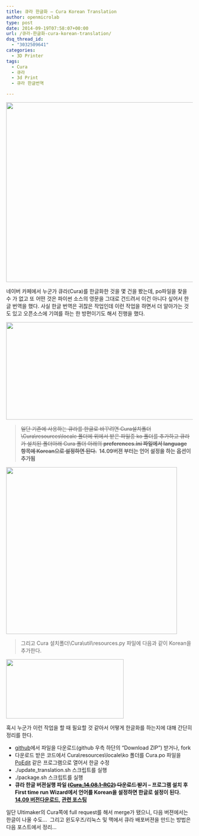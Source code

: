 ```yaml
---
title: 큐라 한글화 – Cura Korean Translation
author: openmicrolab
type: post
date: 2014-09-19T07:58:07+00:00
url: /큐라-한글화-cura-korean-translation/
dsq_thread_id:
  - "3032509641"
categories:
  - 3D Printer
tags:
  - Cura
  - 큐라
  - 3d Print
  - 큐라 한글번역

---
```

<img loading="lazy" class="alignnone" src="http://openmicrolab.cdn2.cafe24.com/Cura_Hangul_Win.png" alt="" width="767" height="485" />

네이버 카페에서 누군가 큐라(Cura)를 한글화한 것을 몇 건을 봤는데, po파일을 찾을 수 가 없고 또 어떤 것은 파이썬 소스의 영문을 그대로 건드려서 이건 아니다 싶어서 한글 번역을 했다. 사실 한글 번역은 귀찮은 작업인데 이런 작업을 하면서 더 알아가는 것도 있고 오픈소스에 기여를 하는 한 방편이기도 해서 진행을 했다.

<img loading="lazy" class="alignnone" src="http://openmicrolab.cdn2.cafe24.com/LC_MESSAGES.png" alt="" width="709" height="263" /> 

> <del>일단 기존에 사용하는 큐라를 한글로 바꾸려면 Cura설치폴더\Cura\resources\locale 폴더에 위에서 받은 파일중 ko 폴더를 추가하고 큐라가 설치된 폴더아래 Cura 폴더 아래의 </del>**<del>preferences.ini 파일에서 language 항목에 Korean으로 설정하면 된다.</del>  14.09버젼 부터는 언어 설정을 하는 옵션이 추가됨**

<img loading="lazy" class="alignnone" src="http://openmicrolab.cdn2.cafe24.com/Cura_Preference.png" alt="" width="461" height="450" /> 

> 그리고 Cura 설치폴더\Cura\util\resources.py 파일에 다음과 같이 Korean을 추가한다.

<img loading="lazy" class="alignnone" src="http://openmicrolab.cdn2.cafe24.com/cura_resources.png" alt="" width="317" height="160" /> 

혹시 누군가 이런 작업을 할 때 필요할 것 같아서 어떻게 한글화를 하는지에 대해 간단히 정리를 한다.

  * <a href="https://github.com/jbkim/Cura" target="_blank">github</a>에서 파일을 다운로드(github 우측 하단의 &#8220;Download ZIP&#8221;) 받거나, fork
  * 다운로드 받은 코드에서 Cura\resources\locale\ko 폴더를 Cura.po 파일을 <a href="http://poedit.net/" target="_blank">PoEdit</a> 같은 프로그램으로 열어서 한글 수정
  * ./update_translation.sh 스크립트를 실행
  * ./package.sh 스크립트를 실행
  * **큐라 한글 버젼실행 파일 <del>(<a href="https://www.dropbox.com/s/ic3wqvfi6zr6kxb/Cura_14.08.1-RC2.exe?dl=0" target="_blank">Cura_14.08.1-RC2</a>) 다운로드 받기</del> &#8211; 프로그램 설치 후 First time run Wizard에서 언어를 Korean을 설정하면 한글로 설정이 된다. <a href="https://www.dropbox.com/s/f5hc16gzd1398rn/Cura_14.09.exe?dl=0" target="_blank">14.09 버전다운로드</a>, <a href="http://openmicrolab.com/%ED%81%90%EB%9D%BC-%ED%95%9C%EA%B8%80%ED%99%94-14-09-%EB%B2%84%EC%A0%84/" target="_blank">관련 포스팅</a>**

일단 Ultimaker의 Cura쪽에 full request를 해서 merge가 됐으니, 다음 버젼에서는 한글이 나올 수도&#8230;  그리고 윈도우즈/리눅스 및 맥에서 큐라 배포버젼을 만드는 방법은 다음 포스트에서 정리&#8230;
